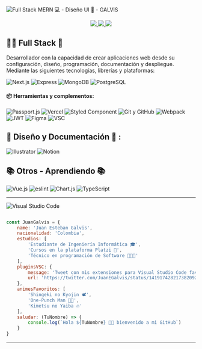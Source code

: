 ![Full Stack MERN 💻 - Diseño UI 🎨 - GALVIS](https://repository-images.githubusercontent.com/278429059/20dc313b-8f48-4bd2-bce5-f90f3aecaa1c)

<p align="center"> <a href="https://twitter.com/JuanEGalvis"> <img src="https://img.icons8.com/fluent/48/000000/twitter.png" /> </a> <a href="https://www.linkedin.com/in/juanegalvis/"> <img src="https://img.icons8.com/color/48/000000/linkedin.png" /> </a> <a href="https://www.instagram.com/juanesgalvisb/"> <img src="https://img.icons8.com/fluent/48/000000/instagram-new.png" /> </a>
</p>

<h2> 👨‍💻 Full Stack 🎨 </h2>
<p>Desarrollador con la capacidad de crear aplicaciones web desde su configuración, diseño, programación, documentación y despliegue. Mediante las siguientes tecnologías, librerías y plataformas:</p>
<p>
  <img alt="Next.js" src="https://img.shields.io/badge/next.js-000000?style=for-the-badge&logo=nextdotjs&logoColor=white" />
  <img alt="Express" src="https://img.shields.io/badge/Express.js-000000?style=for-the-badge&logo=express&logoColor=white" />
  <img alt="MongoDB" src="https://img.shields.io/badge/MongoDB-4EA94B?style=for-the-badge&logo=mongodb&logoColor=white" />
  <img alt="PostgreSQL" src="https://img.shields.io/badge/PostgreSQL-316192?style=for-the-badge&logo=postgresql&logoColor=white" />
</p>
<h4>📦 Herramientas y complementos:</h4>
<p>
  <img alt="Passport.js" src="https://img.shields.io/badge/Passport.js-000000?style=for-the-badge&logo=Passport&logoColor=34E27A" />
  <img alt="Vercel" src="https://img.shields.io/badge/Vercel-000000?style=for-the-badge&logo=vercel&logoColor=white" />
  <img alt="Styled Component" src="https://img.shields.io/badge/styled--components-DB7093?style=for-the-badge&logo=styled-components&logoColor=white" />
  <img alt="Git y GitHub" src="https://img.shields.io/badge/GitHub-100000?style=for-the-badge&logo=github&logoColor=white" />
  <img alt="Webpack" src="https://img.shields.io/badge/Webpack-8DD6F9?style=for-the-badge&logo=Webpack&logoColor=white" />
  <img alt="JWT" src="https://img.shields.io/badge/JWT-000000?style=for-the-badge&logo=JSON%20web%20tokens&logoColor=white" />
  <img alt="Figma" src="https://img.shields.io/badge/Figma-FFFFFF?style=for-the-badge&logo=figma&logoColor=black" />
  <img alt="VSC" src="https://img.shields.io/badge/Visual_Studio_Code-100000?style=for-the-badge&logo=visual%20studio%20code&logoColor=white" />
</p>
<h2> 🎨 Diseño y Documentación 📃 : </h2>
<p>
    <img alt="Illustrator" src="https://img.shields.io/badge/Adobe%20Illustrator-FF9A00?style=for-the-badge&logo=adobe%20illustrator&logoColor=white" />
    <img alt="Notion" src="https://img.shields.io/badge/Notion-000000?style=for-the-badge&logo=notion&logoColor=white" />
</p>
<h2> 📚 Otros - Aprendiendo 📚 </h2>
<p>
    <img alt="Vue.js" src="https://img.shields.io/badge/Vue.js-35495E?style=for-the-badge&logo=vuedotjs&logoColor=4FC08D" />
    <img alt="eslint" src="https://img.shields.io/badge/eslint-3A33D1?style=for-the-badge&logo=eslint&logoColor=white" />
    <img alt="Chart.js" src="https://img.shields.io/badge/Chart.js-FF6384?style=for-the-badge&logo=chartdotjs&logoColor=white" />
    <img alt="TypeScript" src="https://img.shields.io/badge/TypeScript-007ACC?style=for-the-badge&logo=typescript&logoColor=white" />
</p>

---------------------------------------------
<img alt="Visual Studio Code" src="https://img.shields.io/badge/-Visual_Studio_Code-000000?style=flat-square&logo=visual-studio-code&logoColor=white" />

```javascript

const JuanGalvis = {
    name: 'Juan Esteban Galvis',
    nacionalidad: 'Colombia',
    estudios: [
        'Estudiante de Ingeniería Informática 🎓',
        'Cursos en la plataforma Platzi 💚',
        'Técnico en programación de Software 👨🏼‍🎓'
    ],
    pluginsVSC: {
        message: 'Tweet con mis extensiones para Visual Studio Code favoritas',
        url: 'https://twitter.com/JuanEGalvis/status/1419174282173820928?s=20'
    },
    animesFavoritos: [
        'Shingeki no Kyojin 🕊',
        'One-Punch Man 👊🏼',
        'Kimetsu no Yaiba 🔥'
    ],
    saludar: (TuNombre) => {
        console.log(`Hola ${TuNombre} 👋🏼 bienvenido a mi GitHub`)
    }
}

```
---------------------------------------------
